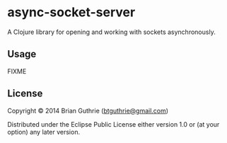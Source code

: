 # async-socket-server

A Clojure library for opening and working with sockets asynchronously.

## Usage

FIXME

## License

Copyright © 2014 Brian Guthrie (btguthrie@gmail.com)

Distributed under the Eclipse Public License either version 1.0 or (at
your option) any later version.
